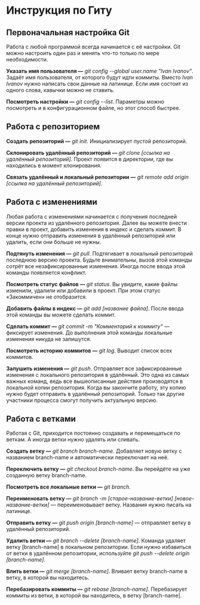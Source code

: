 # **Инструкция по Гиту**

## **Первоначальная настройка Git**

Работа с любой программой всегда начинается с её настройки. Git можно настроить один раз и менять что-то только по мере необходимости.

**Указать имя пользователя —** *git config --global user.name "Ivan Ivanov"*. Задаёт имя пользователя, от которого будут идти коммиты. Вместо *Ivan Ivanov* нужно написать свои данные на латинице. Если имя состоит из одного слова, кавычки можно не ставить.

**Посмотреть настройки —** *git config --list*. Параметры можно посмотреть и в конфигурационном файле, но этот способ быстрее.

## **Работа с репозиторием**

**Создать репозиторий —** *git init*. Инициализирует пустой репозиторий.

**Склонировать удалённый репозиторий —** *git clone [ссылка на удалённый репозиторий]*. Проект появится в директории, где вы находились в момент клонирования.

**Связать удалённый и локальный репозитории —** *git remote add origin [ссылка на удалённый репозиторий]*.

## **Работа с изменениями**

Любая работа с изменениями начинается с получения последней версии проекта из удалённого репозитория. Далее вы можете внести правки в проект, добавить изменения в индекс и сделать коммит. В конце нужно отправить изменения в удалённый репозиторий или удалить, если они больше не нужны.

**Подтянуть изменения —** *git pull*. Подтягивает в локальный репозиторий последнюю версию проекта. Будьте внимательны, вызов этой команды сотрёт все незафиксированные изменения. Иногда после ввода этой команды появляется конфликт.

**Посмотреть статус файлов —** *git status*. Вы увидите, какие файлы изменили, удалили или добавили в проект. При этом статус «Закоммичен» не отобразится.

**Добавить файлы в индекс —** *git add [название файла]*. После ввода этой команды вы можете сделать коммит.

**Сделать коммит —** *git commit -m "Комментарий к коммиту"* — фиксирует изменения. До выполнения этой команды локальные изменения никуда не запишутся.

**Посмотреть историю коммитов —** *git log*. Выводит список всех коммитов.

**Запушить изменения —** *git push*. Отправляет все зафиксированные изменения с локального репозитория в удалённый. Это одна из самых важных команд, ведь все вышеописанные действия производятся в локальной копии репозитория. Когда вы закончите работу, эту копию нужно будет отправить в удалённый репозиторий. Только так другие участники процесса смогут получить актуальную версию.

## **Работа с ветками**

Работая с Git, приходится постоянно создавать и перемещаться по веткам. А иногда ветки нужно удалять или сливать.

**Создать ветку —** *git branch branch-name*. Добавляет новую ветку с названием branch-name и автоматически переключает на неё.

**Переключить ветку —** *git checkout branch-name*. Вы перейдёте на уже созданную ветку branch-name.

**Посмотреть все локальные ветки —** *git branch*.

**Переименовать ветку —** *git branch -m [старое-название-ветки] [новое-название-ветки]* — переименовывает ветку. Названия нужно писать на латинице.

**Отправить ветку —** *git push origin [branch-name]* — отправляет ветку в удалённый репозиторий.

**Удалить ветки —** *git branch --delete [branch-name]*. Команда удаляет ветку [branch-name] в локальном репозитории. Если нужно избавиться от ветки в удалённом репозитории, используйте *git push --delete origin [branch-name]*.

**Влить ветки —** *git merge [branch-name]*. Вливает ветку branch-name в ветку, в которой вы находитесь.

**Перебазировать коммиты —** *git rebase [branch-name]*. Перебазирует коммиты из ветки, в которой вы находитесь, в ветку [branch-name].
